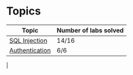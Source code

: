# Topics
| Topic | Number of labs solved |
|---|---|
| [SQL Injection](https://github.com/datthinh1801/Writeups/tree/main/PortSwigger/SQL%20Injection) | 14/16 |
| [Authentication](https://github.com/datthinh1801/Writeups/tree/main/PortSwigger/Authentication) | 6/6 |
| 
